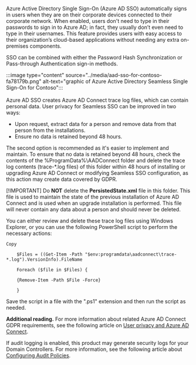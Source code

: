 Azure Active Directory Single Sign-On (Azure AD SSO) automatically signs in users when they are on their corporate devices connected to their corporate network. When enabled, users don't need to type in their passwords to sign in to Azure AD; in fact, they usually don’t even need to type in their usernames. This feature provides users with easy access to their organization’s cloud-based applications without needing any extra on-premises components.

SSO can be combined with either the Password Hash Synchronization or Pass-through Authentication sign-in methods.

:::image type="content" source="../media/aad-sso-for-contoso-fa78179b.png" alt-text="graphic of Azure Active Directory Seamless Single Sign-On for Contoso":::
<br><br>Azure AD SSO creates Azure AD Connect trace log files, which can contain personal data. User privacy for Seamless SSO can be improved in two ways:

 *  Upon request, extract data for a person and remove data from that person from the installations.
 *  Ensure no data is retained beyond 48 hours.

The second option is recommended as it's easier to implement and maintain. To ensure that no data is retained beyond 48 hours, check the contents of the %ProgramData%\\AADConnect folder and delete the trace log contents (trace-\*.log files) of this folder within 48 hours of installing or upgrading Azure AD Connect or modifying Seamless SSO configuration, as this action may create data covered by GDPR.

[!IMPORTANT]
Do **NOT** delete the **PersistedState.xml** file in this folder. This file is used to maintain the state of the previous installation of Azure AD Connect and is used when an upgrade installation is performed. This file will never contain any data about a person and should never be deleted.

You can either review and delete these trace log files using Windows Explorer, or you can use the following PowerShell script to perform the necessary actions:

```
Copy

    $Files = ((Get-Item -Path "$env:programdata\aadconnect\trace-*.log").VersionInfo).FileName

    Foreach ($file in $Files) {

    {Remove-Item -Path $File -Force}

    }
```

Save the script in a file with the ".ps1" extension and then run the script as needed.

**Additional reading.** For more information about related Azure AD Connect GDPR requirements, see the following article on [User privacy and Azure AD Connect](https://docs.microsoft.com/azure/active-directory/connect/active-directory-aadconnect-gdpr?azure-portal=true).

If audit logging is enabled, this product may generate security logs for your Domain Controllers. For more information, see the following article about [Configuring Audit Policies](https://technet.microsoft.com/library/dd277403.aspx?azure-portal=true).
